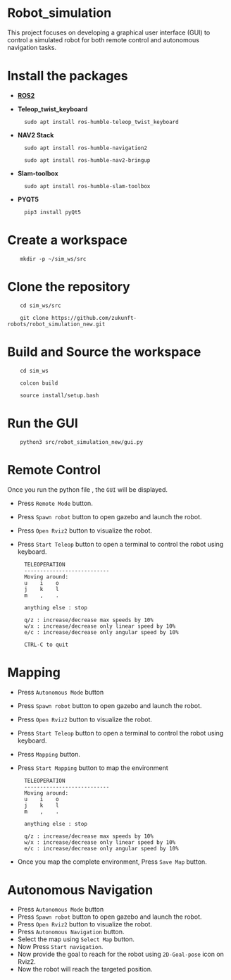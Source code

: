 # Robot_simulation

This project focuses on developing a graphical user interface (GUI) to control a simulated robot for both remote control and autonomous navigation tasks.

# Install the packages

- **[ROS2](https://docs.ros.org/en/humble/Installation/Ubuntu-Install-Debs.html)**
- **Teleop_twist_keyboard**

        sudo apt install ros-humble-teleop_twist_keyboard
- **NAV2 Stack**

        sudo apt install ros-humble-navigation2

        sudo apt install ros-humble-nav2-bringup

- **Slam-toolbox**

        sudo apt install ros-humble-slam-toolbox

- **PYQT5**

        pip3 install pyQt5


# Create a workspace

        mkdir -p ~/sim_ws/src

# Clone the repository

        cd sim_ws/src

        git clone https://github.com/zukunft-robots/robot_simulation_new.git

# Build and Source the workspace

        cd sim_ws

        colcon build

        source install/setup.bash

# Run the GUI

        python3 src/robot_simulation_new/gui.py

# Remote Control

Once you  run the python file , the ```GUI``` will be displayed.

- Press `Remote Mode` button.
- Press `Spawn robot` button to open gazebo and launch the robot.
- Press `Open Rviz2` button to visualize the robot.
- Press `Start Teleop` button to open a terminal to control the robot using keyboard.

        TELEOPERATION
        ---------------------------
        Moving around:
        u    i    o
        j    k    l
        m    ,    .

        anything else : stop

        q/z : increase/decrease max speeds by 10%
        w/x : increase/decrease only linear speed by 10%
        e/c : increase/decrease only angular speed by 10%

        CTRL-C to quit
 
# Mapping

- Press `Autonomous Mode` button
- Press `Spawn robot` button to open gazebo and launch the robot.
- Press `Open Rviz2` button to visualize the robot.
- Press `Start Teleop` button to open a terminal to control the robot using keyboard.
- Press `Mapping` button.
- Press `Start Mapping` button to map the environment


        TELEOPERATION
        ---------------------------
        Moving around:
        u    i    o
        j    k    l
        m    ,    .

        anything else : stop

        q/z : increase/decrease max speeds by 10%
        w/x : increase/decrease only linear speed by 10%
        e/c : increase/decrease only angular speed by 10%
        
- Once you map the complete environment, Press `Save Map` button.

# Autonomous Navigation

- Press `Autonomous Mode` button
- Press `Spawn robot` button to open gazebo and launch the robot.
- Press `Open Rviz2` button to visualize the robot.
- Press `Autonomous Navigation` button.
- Select the map using `Select Map` button.
- Now Press `Start navigation`.
- Now provide the goal to reach for the robot using `2D-Goal-pose` icon on Rviz2.
- Now the robot will reach the targeted position.

